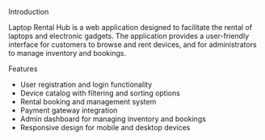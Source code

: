 Introduction

Laptop Rental Hub is a web application designed to facilitate the rental of laptops and electronic gadgets. The application provides a user-friendly interface for customers to browse and rent devices, and for administrators to manage inventory and bookings.

Features

- User registration and login functionality
- Device catalog with filtering and sorting options
- Rental booking and management system
- Payment gateway integration
- Admin dashboard for managing inventory and bookings
- Responsive design for mobile and desktop devices
